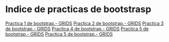 # Indice de practicas de bootstrasp
<a href="https://alarena.github.io/16abril.html">Practica 1 de bootstrap.- GRIDS</a> 
<a href="https://alarena.github.io/PRACTICA%202.html">Practica 2 de bootstrap.- GRIDS</a> 
<a href="https://alarena.github.io/practicabootstrap.html">Practica 3 de bootstrap.- GRIDS</a>
<a href="https://alarena.github.io/PRACTICA 4.html">Practica 4 de bootstrap.- GRIDS</a>
<a href="https://alarena.github.io/Practica #5.html">Practica 5 de bootstrap.- GRIDS</a>
<a href="https://alarena.github.io/PRACTICA 6.html #5.html">Practica 5 de bootstrap.- GRIDS</a>
